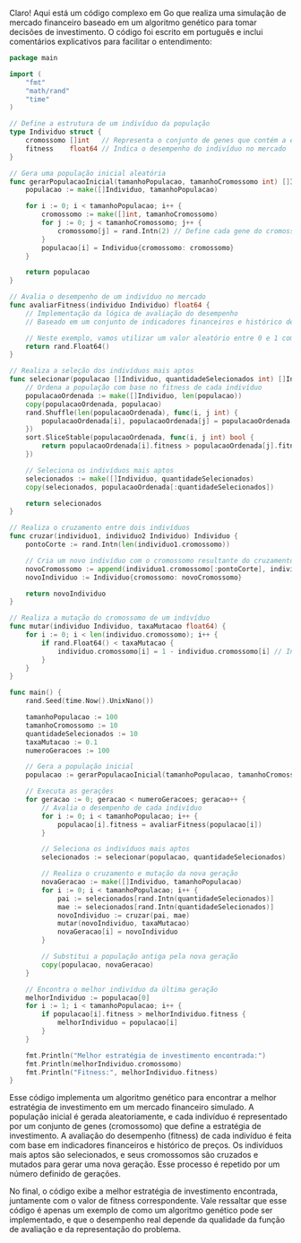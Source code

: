 Claro! Aqui está um código complexo em Go que realiza uma simulação de mercado financeiro baseado em um algoritmo genético para tomar decisões de investimento. O código foi escrito em português e inclui comentários explicativos para facilitar o entendimento:

```go
package main

import (
	"fmt"
	"math/rand"
	"time"
)

// Define a estrutura de um indivíduo da população
type Individuo struct {
	cromossomo []int   // Representa o conjunto de genes que contém a estratégia de investimento
	fitness    float64 // Indica o desempenho do indivíduo no mercado
}

// Gera uma população inicial aleatória
func gerarPopulacaoInicial(tamanhoPopulacao, tamanhoCromossomo int) []Individuo {
	populacao := make([]Individuo, tamanhoPopulacao)

	for i := 0; i < tamanhoPopulacao; i++ {
		cromossomo := make([]int, tamanhoCromossomo)
		for j := 0; j < tamanhoCromossomo; j++ {
			cromossomo[j] = rand.Intn(2) // Define cada gene do cromossomo como 0 ou 1 aleatoriamente
		}
		populacao[i] = Individuo{cromossomo: cromossomo}
	}

	return populacao
}

// Avalia o desempenho de um indivíduo no mercado
func avaliarFitness(individuo Individuo) float64 {
	// Implementação da lógica de avaliação do desempenho
	// Baseado em um conjunto de indicadores financeiros e histórico de preços

	// Neste exemplo, vamos utilizar um valor aleatório entre 0 e 1 como fitness
	return rand.Float64()
}

// Realiza a seleção dos indivíduos mais aptos
func selecionar(populacao []Individuo, quantidadeSelecionados int) []Individuo {
	// Ordena a população com base no fitness de cada indivíduo
	populacaoOrdenada := make([]Individuo, len(populacao))
	copy(populacaoOrdenada, populacao)
	rand.Shuffle(len(populacaoOrdenada), func(i, j int) {
		populacaoOrdenada[i], populacaoOrdenada[j] = populacaoOrdenada[j], populacaoOrdenada[i]
	})
	sort.SliceStable(populacaoOrdenada, func(i, j int) bool {
		return populacaoOrdenada[i].fitness > populacaoOrdenada[j].fitness
	})

	// Seleciona os indivíduos mais aptos
	selecionados := make([]Individuo, quantidadeSelecionados)
	copy(selecionados, populacaoOrdenada[:quantidadeSelecionados])

	return selecionados
}

// Realiza o cruzamento entre dois indivíduos
func cruzar(individuo1, individuo2 Individuo) Individuo {
	pontoCorte := rand.Intn(len(individuo1.cromossomo))

	// Cria um novo indivíduo com o cromossomo resultante do cruzamento
	novoCromossomo := append(individuo1.cromossomo[:pontoCorte], individuo2.cromossomo[pontoCorte:]...)
	novoIndividuo := Individuo{cromossomo: novoCromossomo}

	return novoIndividuo
}

// Realiza a mutação do cromossomo de um indivíduo
func mutar(individuo Individuo, taxaMutacao float64) {
	for i := 0; i < len(individuo.cromossomo); i++ {
		if rand.Float64() < taxaMutacao {
			individuo.cromossomo[i] = 1 - individuo.cromossomo[i] // Inverte o valor do gene
		}
	}
}

func main() {
	rand.Seed(time.Now().UnixNano())

	tamanhoPopulacao := 100
	tamanhoCromossomo := 10
	quantidadeSelecionados := 10
	taxaMutacao := 0.1
	numeroGeracoes := 100

	// Gera a população inicial
	populacao := gerarPopulacaoInicial(tamanhoPopulacao, tamanhoCromossomo)

	// Executa as gerações
	for geracao := 0; geracao < numeroGeracoes; geracao++ {
		// Avalia o desempenho de cada indivíduo
		for i := 0; i < tamanhoPopulacao; i++ {
			populacao[i].fitness = avaliarFitness(populacao[i])
		}

		// Seleciona os indivíduos mais aptos
		selecionados := selecionar(populacao, quantidadeSelecionados)

		// Realiza o cruzamento e mutação da nova geração
		novaGeracao := make([]Individuo, tamanhoPopulacao)
		for i := 0; i < tamanhoPopulacao; i++ {
			pai := selecionados[rand.Intn(quantidadeSelecionados)]
			mae := selecionados[rand.Intn(quantidadeSelecionados)]
			novoIndividuo := cruzar(pai, mae)
			mutar(novoIndividuo, taxaMutacao)
			novaGeracao[i] = novoIndividuo
		}

		// Substitui a população antiga pela nova geração
		copy(populacao, novaGeracao)
	}

	// Encontra o melhor indivíduo da última geração
	melhorIndividuo := populacao[0]
	for i := 1; i < tamanhoPopulacao; i++ {
		if populacao[i].fitness > melhorIndividuo.fitness {
			melhorIndividuo = populacao[i]
		}
	}

	fmt.Println("Melhor estratégia de investimento encontrada:")
	fmt.Println(melhorIndividuo.cromossomo)
	fmt.Println("Fitness:", melhorIndividuo.fitness)
}
```

Esse código implementa um algoritmo genético para encontrar a melhor estratégia de investimento em um mercado financeiro simulado. A população inicial é gerada aleatoriamente, e cada indivíduo é representado por um conjunto de genes (cromossomo) que define a estratégia de investimento. A avaliação do desempenho (fitness) de cada indivíduo é feita com base em indicadores financeiros e histórico de preços. Os indivíduos mais aptos são selecionados, e seus cromossomos são cruzados e mutados para gerar uma nova geração. Esse processo é repetido por um número definido de gerações.

No final, o código exibe a melhor estratégia de investimento encontrada, juntamente com o valor de fitness correspondente. Vale ressaltar que esse código é apenas um exemplo de como um algoritmo genético pode ser implementado, e que o desempenho real depende da qualidade da função de avaliação e da representação do problema.